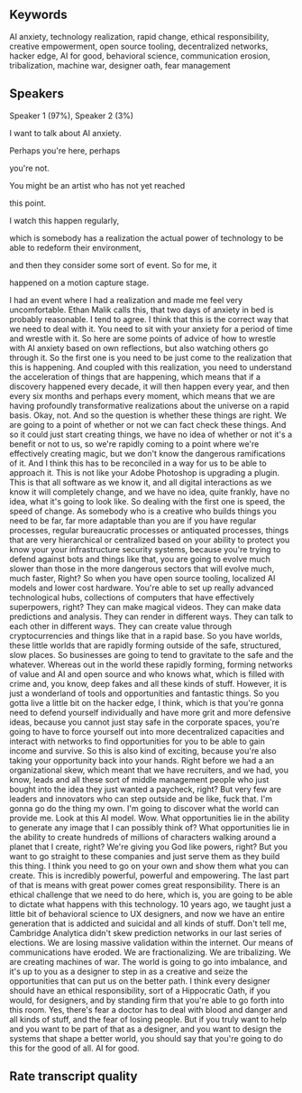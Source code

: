 

## Keywords

AI anxiety, technology realization, rapid change, ethical responsibility, creative empowerment, open source tooling, decentralized networks, hacker edge, AI for good, behavioral science, communication erosion, tribalization, machine war, designer oath, fear management

## Speakers

Speaker 1 (97%), Speaker 2 (3%)

I want to talk about AI anxiety.

Perhaps you're here, perhaps

you're not.

You might be an artist who has not yet reached

this point.

I watch this happen regularly,

which is somebody has a realization the actual power of technology to be able to redeform their environment,

and then they consider some sort of event. So for me, it

happened on a motion capture stage.

I had an event where I had a realization and made me feel very uncomfortable. Ethan Malik calls this, that two days of anxiety in bed is probably reasonable. I tend to agree. I think that this is the correct way that we need to deal with it. You need to sit with your anxiety for a period of time and wrestle with it. So here are some points of advice of how to wrestle with AI anxiety based on own reflections, but also watching others go through it. So the first one is you need to be just come to the realization that this is happening. And coupled with this realization, you need to understand the acceleration of things that are happening, which means that if a discovery happened every decade, it will then happen every year, and then every six months and perhaps every moment, which means that we are having profoundly transformative realizations about the universe on a rapid basis. Okay, not. And so the question is whether these things are right. We are going to a point of whether or not we can fact check these things. And so it could just start creating things, we have no idea of whether or not it's a benefit or not to us, so we're rapidly coming to a point where we're effectively creating magic, but we don't know the dangerous ramifications of it. And I think this has to be reconciled in a way for us to be able to approach it. This is not like your Adobe Photoshop is upgrading a plugin. This is that all software as we know it, and all digital interactions as we know it will completely change, and we have no idea, quite frankly, have no idea, what it's going to look like. So dealing with the first one is speed, the speed of change. As somebody who is a creative who builds things you need to be far, far more adaptable than you are if you have regular processes, regular bureaucratic processes or antiquated processes, things that are very hierarchical or centralized based on your ability to protect you know your your infrastructure security systems, because you're trying to defend against bots and things like that, you are going to evolve much slower than those in the more dangerous sectors that will evolve much, much faster, Right? So when you have open source tooling, localized AI models and lower cost hardware. You're able to set up really advanced technological hubs, collections of computers that have effectively superpowers, right? They can make magical videos. They can make data predictions and analysis. They can render in different ways. They can talk to each other in different ways. They can create value through cryptocurrencies and things like that in a rapid base. So you have worlds, these little worlds that are rapidly forming outside of the safe, structured, slow places. So businesses are going to tend to gravitate to the safe and the whatever. Whereas out in the world these rapidly forming, forming networks of value and AI and open source and who knows what, which is filled with crime and, you know, deep fakes and all these kinds of stuff. However, it is just a wonderland of tools and opportunities and fantastic things. So you gotta live a little bit on the hacker edge, I think, which is that you're gonna need to defend yourself individually and have more grit and more defensive ideas, because you cannot just stay safe in the corporate spaces, you're going to have to force yourself out into more decentralized capacities and interact with networks to find opportunities for you to be able to gain income and survive. So this is also kind of exciting, because you're also taking your opportunity back into your hands. Right before we had a an organizational skew, which meant that we have recruiters, and we had, you know, leads and all these sort of middle management people who just bought into the idea they just wanted a paycheck, right? But very few are leaders and innovators who can step outside and be like, fuck that. I'm gonna go do the thing my own. I'm going to discover what the world can provide me. Look at this AI model. Wow. What opportunities lie in the ability to generate any image that I can possibly think of? What opportunities lie in the ability to create hundreds of millions of characters walking around a planet that I create, right? We're giving you God like powers, right? But you want to go straight to these companies and just serve them as they build this thing. I think you need to go on your own and show them what you can create. This is incredibly powerful, powerful and empowering. The last part of that is means with great power comes great responsibility. There is an ethical challenge that we need to do here, which is, you are going to be able to dictate what happens with this technology. 10 years ago, we taught just a little bit of behavioral science to UX designers, and now we have an entire generation that is addicted and suicidal and all kinds of stuff. Don't tell me, Cambridge Analytica didn't skew prediction networks in our last series of elections. We are losing massive validation within the internet. Our means of communications have eroded. We are fractionalizing. We are tribalizing. We are creating machines of war. The world is going to go into imbalance, and it's up to you as a designer to step in as a creative and seize the opportunities that can put us on the better path. I think every designer should have an ethical responsibility, sort of a Hippocratic Oath, if you would, for designers, and by standing firm that you're able to go forth into this room. Yes, there's fear a doctor has to deal with blood and danger and all kinds of stuff, and the fear of losing people. But if you truly want to help and you want to be part of that as a designer, and you want to design the systems that shape a better world, you should say that you're going to do this for the good of all. AI for good.

## Rate transcript quality